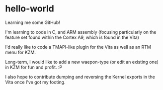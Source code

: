 # hello-world
Learning me some GitHub!

I'm learning to code in C, and ARM assembly (focusing particularly on the feature set found within the Cortex A9, which is found in the Vita)

I'd really like to code a TMAPI-like plugin for the Vita as well as an RTM menu for KZM.

Long-term, I would like to add a new waepon-type (or edit an existing one) in KZM for fun and profit. :P

I also hope to contribute dumping and reversing the Kernel exports in the Vita once I've got my footing.
